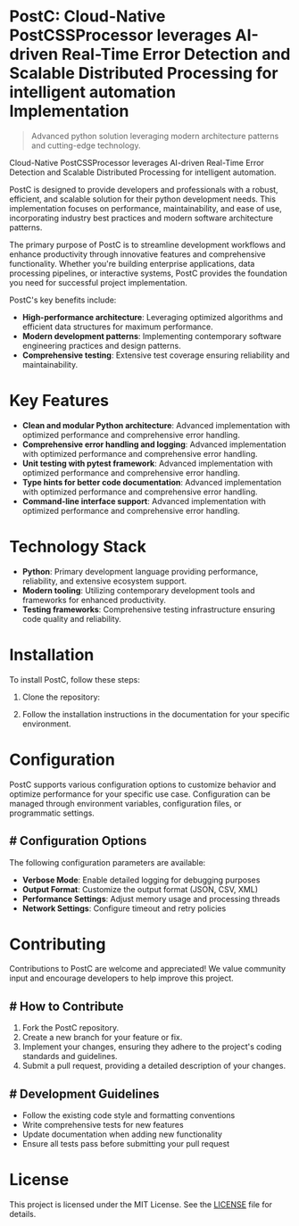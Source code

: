 <!-- fallback_PostC_20251003193234_94480 -->

# PostC: Cloud-Native PostCSSProcessor leverages AI-driven Real-Time Error Detection and Scalable Distributed Processing for intelligent automation Implementation
> Advanced python solution leveraging modern architecture patterns and cutting-edge technology.

Cloud-Native PostCSSProcessor leverages AI-driven Real-Time Error Detection and Scalable Distributed Processing for intelligent automation.

PostC is designed to provide developers and professionals with a robust, efficient, and scalable solution for their python development needs. This implementation focuses on performance, maintainability, and ease of use, incorporating industry best practices and modern software architecture patterns.

The primary purpose of PostC is to streamline development workflows and enhance productivity through innovative features and comprehensive functionality. Whether you're building enterprise applications, data processing pipelines, or interactive systems, PostC provides the foundation you need for successful project implementation.

PostC's key benefits include:

* **High-performance architecture**: Leveraging optimized algorithms and efficient data structures for maximum performance.
* **Modern development patterns**: Implementing contemporary software engineering practices and design patterns.
* **Comprehensive testing**: Extensive test coverage ensuring reliability and maintainability.

# Key Features

* **Clean and modular Python architecture**: Advanced implementation with optimized performance and comprehensive error handling.
* **Comprehensive error handling and logging**: Advanced implementation with optimized performance and comprehensive error handling.
* **Unit testing with pytest framework**: Advanced implementation with optimized performance and comprehensive error handling.
* **Type hints for better code documentation**: Advanced implementation with optimized performance and comprehensive error handling.
* **Command-line interface support**: Advanced implementation with optimized performance and comprehensive error handling.

# Technology Stack

* **Python**: Primary development language providing performance, reliability, and extensive ecosystem support.
* **Modern tooling**: Utilizing contemporary development tools and frameworks for enhanced productivity.
* **Testing frameworks**: Comprehensive testing infrastructure ensuring code quality and reliability.

# Installation

To install PostC, follow these steps:

1. Clone the repository:


2. Follow the installation instructions in the documentation for your specific environment.

# Configuration

PostC supports various configuration options to customize behavior and optimize performance for your specific use case. Configuration can be managed through environment variables, configuration files, or programmatic settings.

## # Configuration Options

The following configuration parameters are available:

* **Verbose Mode**: Enable detailed logging for debugging purposes
* **Output Format**: Customize the output format (JSON, CSV, XML)
* **Performance Settings**: Adjust memory usage and processing threads
* **Network Settings**: Configure timeout and retry policies

# Contributing

Contributions to PostC are welcome and appreciated! We value community input and encourage developers to help improve this project.

## # How to Contribute

1. Fork the PostC repository.
2. Create a new branch for your feature or fix.
3. Implement your changes, ensuring they adhere to the project's coding standards and guidelines.
4. Submit a pull request, providing a detailed description of your changes.

## # Development Guidelines

* Follow the existing code style and formatting conventions
* Write comprehensive tests for new features
* Update documentation when adding new functionality
* Ensure all tests pass before submitting your pull request

# License

This project is licensed under the MIT License. See the [LICENSE](https://github.com/Nurulika/PostC/blob/main/LICENSE) file for details.
